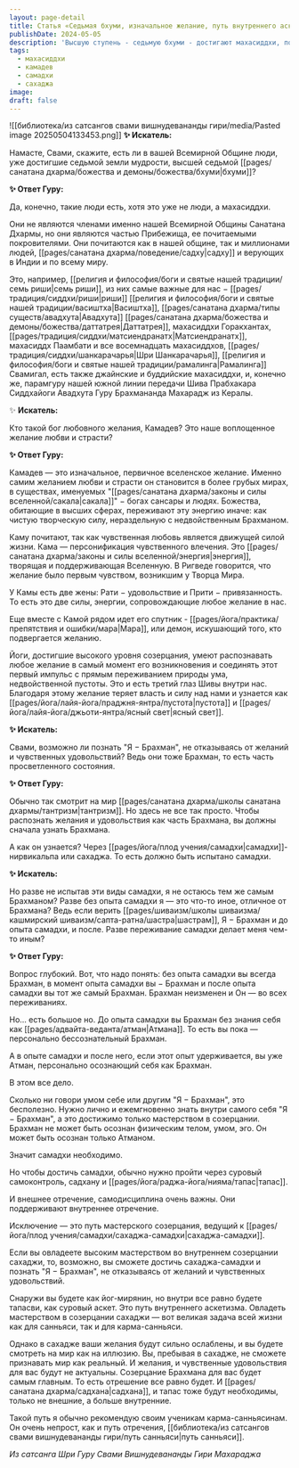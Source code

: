 ```yaml
---
layout: page-detail
title: Статья «Седьмая бхуми, изначальное желание, путь внутреннего аскетизма»
publishDate: 2024-05-05
description: 'Высшую ступень - седьмую бхуми - достигают махасиддхи, почитаемые как покровители Прибежища, а не члены общины. Камадев - вселенское желание, творящая сила, проявляющаяся как страсть и любовь. Познать "Я - Брахман" возможно только через опыт самадхи, а не умозрительно: до самадхи человек бессознательно есть Брахман, после - осознанно. Мастерство в созерцании сахаджи позволяет познать Брахмана, не отвергая желания, но внутреннее отрешение и садхана все равно необходимы.'
tags:
  - махасиддхи
  - камадев
  - самадхи
  - сахаджа
image: 
draft: false
---
```

![[библиотека/из сатсангов свами вишнудевананды гири/media/Pasted image 20250504133453.png]]
**✨ Искатель:** 

 Намасте, Свами, скажите, есть ли в вашей Всемирной Общине люди, уже достигшие седьмой земли мудрости, высшей седьмой [[pages/санатана дхарма/божества и демоны/божества/бхуми|бхуми]]?

**✨ Ответ Гуру:** 

 Да, конечно, такие люди есть, хотя это уже не люди, а махасиддхи.

 Они не являются членами именно нашей Всемирной Общины Санатана Дхармы, но они являются частью Прибежища, ее почитаемыми покровителями. Они почитаются как в нашей общине, так и миллионами людей, [[pages/санатана дхарма/поведение/садху|садху]] и верующих в Индии и по всему миру.

 Это, например, [[религия и философия/боги и святые нашей традиции/семь риши|семь риши]], из них самые важные для нас − [[pages/традиция/сиддхи/риши|риши]] [[религия и философия/боги и святые нашей традиции/васиштха|Васиштха]], [[pages/санатана дхарма/типы существ/авадхута|Авадхута]] [[pages/санатана дхарма/божества и демоны/божества/даттатрея|Даттатрея]], махасиддхи Горакхантах, [[pages/традиция/сиддхи/матсиендранатх|Матсиендранатх]], махасиддх Паамбати и все восемнадцать махасиддхов,  [[pages/традиция/сиддхи/шанкарачарья|Шри Шанкарачарья]], [[религия и философия/боги и святые нашей традиции/рамалинга|Рамалинга]] Свамигал, есть также джайнские и буддийские махасиддхи, и, конечно же, парамгуру нашей южной линии передачи Шива Прабхакара Сиддхайоги Авадхута Гуру Брахмананда Махарадж из Кералы.

 ✨ **Искатель:** 

 Кто такой бог любовного желания, Камадев? Это наше воплощенное желание любви и страсти?

**✨ Ответ Гуру:** 

 Камадев — это изначальное, первичное вселенское желание. Именно самим желанием любви и страсти он становится в более грубых мирах, в существах, именуемых "[[pages/санатана дхарма/законы и силы вселенной/сакала|сакала]]" − богах сансары и людях. Божества, обитающие в высших сферах, переживают эту энергию иначе: как чистую творческую силу, нераздельную с недвойственным Брахманом.

 Каму почитают, так как чувственная любовь является движущей силой жизни. Кама — персонификация чувственного влечения. Это [[pages/санатана дхарма/законы и силы вселенной/энергия|энергия]], творящая и поддерживающая Вселенную. В Ригведе говорится, что желание было первым чувством, возникшим у Творца Мира.

 У Камы есть две жены: Рати − удовольствие и Прити − привязанность. То есть это две силы, энергии, сопровождающие любое желание в нас.

 Еще вместе с Камой рядом идет его спутник - [[pages/йога/практика/препятствия и ошибки/мара|Мара]], или демон, искушающий того, кто подвергается желанию.

 Йоги, достигшие высокого уровня созерцания, умеют распознавать любое желание в самый момент его возникновения и соединять этот первый импульс с прямым переживанием природы ума, недвойственной пустоты. Это и есть третий глаз Шивы внутри нас. Благодаря этому желание теряет власть и силу над нами и узнается как [[pages/йога/лайя-йога/праджня-янтра/пустота|пустота]] и [[pages/йога/лайя-йога/джьоти-янтра/ясный свет|ясный свет]].

**✨ Искатель:** 

 Свами, возможно ли познать "Я − Брахман", не отказываясь от желаний и чувственных удовольствий? Ведь они тоже Брахман, то есть часть просветленного состояния.

**✨ Ответ Гуру:** 

 Обычно так смотрит на мир [[pages/санатана дхарма/школы санатана дхармы/тантризм|тантризм]]. Но здесь не все так просто. Чтобы распознать желания и удовольствия как часть Брахмана, вы должны сначала узнать Брахмана.

 А как он узнается? Через [[pages/йога/плод учения/самадхи|самадхи]]-нирвикальпа или сахаджа. То есть должно быть испытано самадхи.

**✨ Искатель:** 

 Но разве не испытав эти виды самадхи, я не остаюсь тем же самым Брахманом? Разве без опыта самадхи я — это что-то иное, отличное от Брахмана? Ведь если верить [[pages/шиваизм/школы шиваизма/кашмирский шиваизм/сапта-ратна/шастра|шастрам]], Я − Брахман и до опыта самадхи, и после. Разве переживание самадхи делает меня чем-то иным?

**✨ Ответ Гуру:** 

 Вопрос глубокий. Вот, что надо понять: без опыта самадхи вы всегда Брахман, в момент опыта самадхи вы − Брахман и после опыта самадхи вы тот же самый Брахман. Брахман неизменен и Он — во всех переживаниях.

 Но... есть большое но. До опыта самадхи вы Брахман без знания себя как [[pages/адвайта-веданта/атман|Атмана]]. То есть вы пока — персонально бессознательный Брахман.

 А в опыте самадхи и после него, если этот опыт удерживается, вы уже Атман, персонально осознающий себя как Брахман.

 В этом все дело.

 Сколько ни говори умом себе или другим "Я − Брахман", это бесполезно. Нужно лично и ежемгновенно знать внутри самого себя "Я − Брахман", а это достижимо только мастерством в созерцании. Брахман не может быть осознан физическим телом, умом, эго. Он может быть осознан только Атманом.

 Значит самадхи необходимо.

 Но чтобы достичь самадхи, обычно нужно пройти через суровый самоконтроль, садхану и [[pages/йога/раджа-йога/нияма/тапас|тапас]].

 И внешнее отречение, самодисциплина очень важны. Они поддерживают внутреннее отречение.

 Исключение — это путь мастерского созерцания, ведущий к [[pages/йога/плод учения/самадхи/сахаджа-самадхи|сахаджа-самадхи]].

 Если вы овладеете высоким мастерством во внутреннем созерцании сахаджи, то, возможно, вы сможете достичь сахаджа-самадхи и познать "Я − Брахман", не отказываясь от желаний и чувственных удовольствий.

 Снаружи вы будете как йог-мирянин, но внутри все равно будете тапасви, как суровый аскет. Это путь внутреннего аскетизма. Овладеть мастерством в созерцании сахаджи — вот великая задача всей жизни как для санньяси, так и для карма-санньяси.

 Однако в сахадже ваши желания будут сильно ослаблены, и вы будете смотреть на мир как на иллюзию. Вы, пребывая в сахадже, не сможете признавать мир как реальный. И желания, и чувственные удовольствия для вас будут не актуальны. Созерцание Брахмана для вас будет самым главным. То есть отрешение все равно будет. И [[pages/санатана дхарма/садхана|садхана]], и тапас тоже будут необходимы, только не внешние, а больше внутренние.

 Такой путь я обычно рекомендую своим ученикам карма-санньясинам. Он очень непрост, как и путь отречения, [[библиотека/из сатсангов свами вишнудевананды гири/путь санньяси|путь санньяси]].

*Из сатсанга Шри Гуру Свами Вишнудевананды Гири Махараджа*